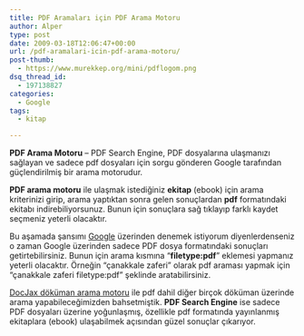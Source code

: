 ```yaml
---
title: PDF Aramaları için PDF Arama Motoru
author: Alper
type: post
date: 2009-03-18T12:06:47+00:00
url: /pdf-aramalari-icin-pdf-arama-motoru/
post-thumb:
  - https://www.murekkep.org/mini/pdflogom.png
dsq_thread_id:
  - 197138827
categories:
  - Google
tags:
  - kitap

---
```

**PDF Arama Motoru** &#8211; PDF Search Engine, PDF dosyalarına ulaşmanızı sağlayan ve sadece pdf dosyaları için sorgu gönderen Google tarafından güçlendirilmiş bir arama motorudur. 

**PDF arama motoru** ile ulaşmak istediğiniz **ekitap** (ebook) için arama kriterinizi girip, arama yaptıktan sonra gelen sonuçlardan **pdf** formatındaki ekitabı indirebiliyorsunuz. Bunun için sonuçlara sağ tıklayıp farklı kaydet seçmeniz yeterli olacaktır. 

Bu aşamada şansımı [Google][1] üzerinden denemek istiyorum diyenlerdenseniz o zaman Google üzerinden sadece PDF dosya formatındaki sonuçları getirtebilirsiniz. Bunun için arama kısmına &#8220;**filetype:pdf**&#8221; eklemesi yapmanız yeterli olacaktır. Örneğin &#8220;çanakkale zaferi&#8221; olarak pdf araması yapmak için &#8220;çanakkale zaferi filetype:pdf&#8221; şeklinde aratabilirsiniz.

[DocJax döküman arama motoru][2] ile pdf dahil diğer birçok döküman üzerinde arama yapabileceğimizden bahsetmiştik. **PDF Search Engine** ise sadece PDF dosyaları üzerine yoğunlaşmış, özellikle pdf formatında yayınlanmış ekitaplara (ebook) ulaşabilmek açısından güzel sonuçlar çıkarıyor.

 [1]: http://www.google.com.tr
 [2]: https://www.murekkep.org/docjax-dokuman-arama-motoru-1417